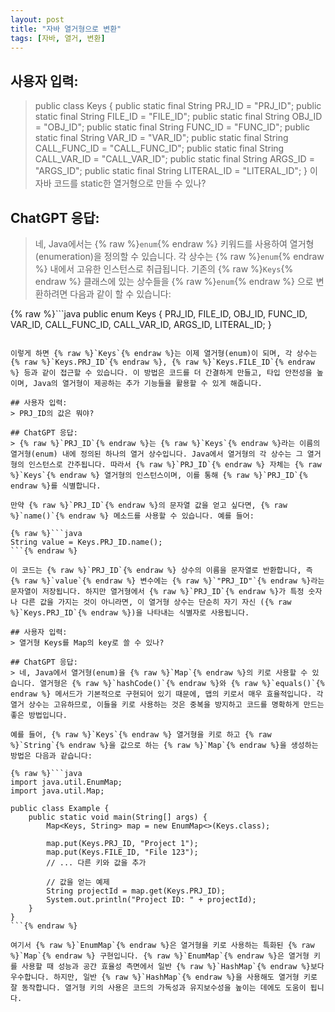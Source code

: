 ```yaml
---
layout: post
title: "자바 열거형으로 변환"
tags: [자바, 열거, 변환]
---
```


## 사용자 입력:
> public class Keys {
    public static final String PRJ_ID = "PRJ_ID";
    public static final String FILE_ID = "FILE_ID";
    public static final String OBJ_ID = "OBJ_ID";
    public static final String FUNC_ID = "FUNC_ID";
    public static final String VAR_ID = "VAR_ID";
    public static final String CALL_FUNC_ID = "CALL_FUNC_ID";
    public static final String CALL_VAR_ID = "CALL_VAR_ID";
    public static final String ARGS_ID = "ARGS_ID";
    public static final String LITERAL_ID = "LITERAL_ID";
}
 이 자바 코드를 static한 열거형으로 만들 수 있나?

## ChatGPT 응답:
> 네, Java에서는 {% raw %}`enum`{% endraw %} 키워드를 사용하여 열거형(enumeration)을 정의할 수 있습니다. 각 상수는 {% raw %}`enum`{% endraw %} 내에서 고유한 인스턴스로 취급됩니다. 기존의 {% raw %}`Keys`{% endraw %} 클래스에 있는 상수들을 {% raw %}`enum`{% endraw %} 으로 변환하려면 다음과 같이 할 수 있습니다:

{% raw %}```java
public enum Keys {
    PRJ_ID, 
    FILE_ID, 
    OBJ_ID, 
    FUNC_ID, 
    VAR_ID, 
    CALL_FUNC_ID, 
    CALL_VAR_ID, 
    ARGS_ID, 
    LITERAL_ID;
}
```{% endraw %}

이렇게 하면 {% raw %}`Keys`{% endraw %}는 이제 열거형(enum)이 되며, 각 상수는 {% raw %}`Keys.PRJ_ID`{% endraw %}, {% raw %}`Keys.FILE_ID`{% endraw %} 등과 같이 접근할 수 있습니다. 이 방법은 코드를 더 간결하게 만들고, 타입 안전성을 높이며, Java의 열거형이 제공하는 추가 기능들을 활용할 수 있게 해줍니다.

## 사용자 입력:
> PRJ_ID의 값은 뭐야?

## ChatGPT 응답:
> {% raw %}`PRJ_ID`{% endraw %}는 {% raw %}`Keys`{% endraw %}라는 이름의 열거형(enum) 내에 정의된 하나의 열거 상수입니다. Java에서 열거형의 각 상수는 그 열거형의 인스턴스로 간주됩니다. 따라서 {% raw %}`PRJ_ID`{% endraw %} 자체는 {% raw %}`Keys`{% endraw %} 열거형의 인스턴스이며, 이를 통해 {% raw %}`PRJ_ID`{% endraw %}를 식별합니다.

만약 {% raw %}`PRJ_ID`{% endraw %}의 문자열 값을 얻고 싶다면, {% raw %}`name()`{% endraw %} 메소드를 사용할 수 있습니다. 예를 들어:

{% raw %}```java
String value = Keys.PRJ_ID.name();
```{% endraw %}

이 코드는 {% raw %}`PRJ_ID`{% endraw %} 상수의 이름을 문자열로 반환합니다, 즉 {% raw %}`value`{% endraw %} 변수에는 {% raw %}`"PRJ_ID"`{% endraw %}라는 문자열이 저장됩니다. 하지만 열거형에서 {% raw %}`PRJ_ID`{% endraw %}가 특정 숫자나 다른 값을 가지는 것이 아니라면, 이 열거형 상수는 단순히 자기 자신 ({% raw %}`Keys.PRJ_ID`{% endraw %})을 나타내는 식별자로 사용됩니다.

## 사용자 입력:
> 열거형 Keys를 Map의 key로 쓸 수 있나?

## ChatGPT 응답:
> 네, Java에서 열거형(enum)을 {% raw %}`Map`{% endraw %}의 키로 사용할 수 있습니다. 열거형은 {% raw %}`hashCode()`{% endraw %}와 {% raw %}`equals()`{% endraw %} 메서드가 기본적으로 구현되어 있기 때문에, 맵의 키로서 매우 효율적입니다. 각 열거 상수는 고유하므로, 이들을 키로 사용하는 것은 중복을 방지하고 코드를 명확하게 만드는 좋은 방법입니다.

예를 들어, {% raw %}`Keys`{% endraw %} 열거형을 키로 하고 {% raw %}`String`{% endraw %}을 값으로 하는 {% raw %}`Map`{% endraw %}을 생성하는 방법은 다음과 같습니다:

{% raw %}```java
import java.util.EnumMap;
import java.util.Map;

public class Example {
    public static void main(String[] args) {
        Map<Keys, String> map = new EnumMap<>(Keys.class);

        map.put(Keys.PRJ_ID, "Project 1");
        map.put(Keys.FILE_ID, "File 123");
        // ... 다른 키와 값을 추가

        // 값을 얻는 예제
        String projectId = map.get(Keys.PRJ_ID);
        System.out.println("Project ID: " + projectId);
    }
}
```{% endraw %}

여기서 {% raw %}`EnumMap`{% endraw %}은 열거형을 키로 사용하는 특화된 {% raw %}`Map`{% endraw %} 구현입니다. {% raw %}`EnumMap`{% endraw %}은 열거형 키를 사용할 때 성능과 공간 효율성 측면에서 일반 {% raw %}`HashMap`{% endraw %}보다 우수합니다. 하지만, 일반 {% raw %}`HashMap`{% endraw %}을 사용해도 열거형 키로 잘 동작합니다. 열거형 키의 사용은 코드의 가독성과 유지보수성을 높이는 데에도 도움이 됩니다.

